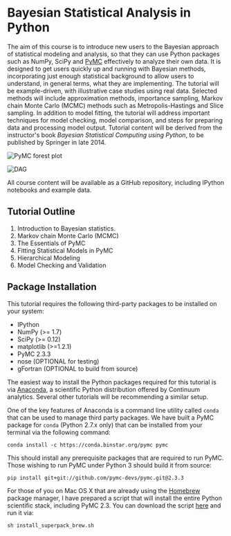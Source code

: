 # Bayesian Statistical Analysis in Python

The aim of this course is to introduce new users to the Bayesian approach of statistical modeling and analysis, so that they can use Python packages such as NumPy, SciPy and [PyMC](https://github.com/pymc-devs/pymc) effectively to analyze their own data. It is designed to get users quickly up and running with Bayesian methods, incorporating just enough statistical background to allow users to understand, in general terms, what they are implementing. The tutorial will be example-driven, with illustrative case studies using real data. Selected methods will include approximation methods, importance sampling, Markov chain Monte Carlo (MCMC) methods such as Metropolis-Hastings and Slice sampling. In addition to model fitting, the tutorial will address important techniques for model checking, model comparison, and steps for preparing data and processing model output. Tutorial content will be derived from the instructor's book *Bayesian Statistical Computing using Python*, to be published by Springer in late 2014.

![PyMC forest plot](http://d.pr/i/pqWT+)

![DAG](http://d.pr/i/AHZV+)

All course content will be available as a GitHub repository, including IPython notebooks and example data.

## Tutorial Outline

1.  Introduction to Bayesian statistics.
2.  Markov chain Monte Carlo (MCMC)
3.  The Essentials of PyMC
4.  Fitting Statistical Models in PyMC
5.  Hierarchical Modeling
6.  Model Checking and Validation

## Package Installation

This tutorial requires the following third-party packages to be installed on your system:

- IPython
- NumPy (>= 1.7)
- SciPy (>= 0.12)
- matplotlib (>=1.2.1)
- PyMC 2.3.3
- nose (OPTIONAL for testing)
- gFortran (OPTIONAL to build from source)

The easiest way to install the Python packages required for this tutorial is via [Anaconda](https://store.continuum.io/cshop/anaconda/), a scientific Python distribution offered by Continuum analytics. Several other tutorials will be recommending a similar setup. 

One of the key features of Anaconda is a command line utility called `conda` that can be used to manage third party packages. We have built a PyMC package for `conda` (Python 2.7.x only) that can be installed from your terminal via the following command:

    conda install -c https://conda.binstar.org/pymc pymc

This should install any prerequisite packages that are required to run PyMC. Those wishing to run PyMC under Python 3 should build it from source:

    pip install git+git://github.com/pymc-devs/pymc.git@2.3.3

For those of you on Mac OS X that are already using the [Homebrew](http://brew.sh) package manager, I have prepared a script that will install the entire Python scientific stack, including PyMC 2.3. You can download the script [here](https://gist.github.com/fonnesbeck/7de008b05e670d919b71) and run it via:

    sh install_superpack_brew.sh
